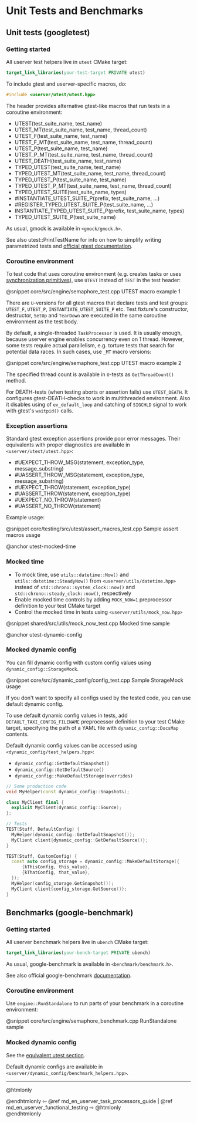 # Unit Tests and Benchmarks

## Unit tests (googletest)

### Getting started

All userver test helpers live in `utest` CMake target:

```cmake
target_link_libraries(your-test-target PRIVATE utest)
```

To include gtest and userver-specific macros, do:

```cpp
#include <userver/utest/utest.hpp>
```

The header provides alternative gtest-like macros that run tests in a coroutine environment:

*  UTEST(test_suite_name, test_name)
*  UTEST_MT(test_suite_name, test_name, thread_count)
*  UTEST_F(test_suite_name, test_name)
*  UTEST_F_MT(test_suite_name, test_name, thread_count)
*  UTEST_P(test_suite_name, test_name)
*  UTEST_P_MT(test_suite_name, test_name, thread_count)
*  UTEST_DEATH(test_suite_name, test_name)
*  TYPED_UTEST(test_suite_name, test_name)
*  TYPED_UTEST_MT(test_suite_name, test_name, thread_count)
*  TYPED_UTEST_P(test_suite_name, test_name)
*  TYPED_UTEST_P_MT(test_suite_name, test_name, thread_count)
*  TYPED_UTEST_SUITE(test_suite_name, types)
*  #INSTANTIATE_UTEST_SUITE_P(prefix, test_suite_name, ...)
*  #REGISTER_TYPED_UTEST_SUITE_P(test_suite_name, ...)
*  INSTANTIATE_TYPED_UTEST_SUITE_P(prefix, test_suite_name, types)
*  TYPED_UTEST_SUITE_P(test_suite_name)

As usual, gmock is available in `<gmock/gmock.h>`.

See also utest::PrintTestName for info on how to simplify writing parametrized tests and [official gtest documentation](https://google.github.io/googletest/).

### Coroutine environment

To test code that uses coroutine environment (e.g. creates tasks or uses [synchronization primitives](/en/userver/synchronization.md)), use `UTEST` instead of `TEST` in the test header:

@snippet core/src/engine/semaphore_test.cpp  UTEST macro example 1

There are `U`-versions for all gtest macros that declare tests and test groups: `UTEST_F`, `UTEST_P`, `INSTANTIATE_UTEST_SUITE_P` etc. Test fixture's constructor, destructor, `SetUp` and `TearDown` are executed in the same coroutine environment as the test body.

By default, a single-threaded `TaskProcessor` is used. It is usually enough, because userver engine enables concurrency even on 1 thread. However, some tests require actual parallelism, e.g. torture tests that search for potential data races. In such cases, use `_MT` macro versions:

@snippet core/src/engine/semaphore_test.cpp  UTEST macro example 2

The specified thread count is available in `U`-tests as `GetThreadCount()` method.

For DEATH-tests (when testing aborts or assertion fails) use `UTEST_DEATH`. It configures gtest-DEATH-checks to work in multithreaded environment. Also it disables using of `ev_default_loop` and catching of `SIGCHLD` signal to work with gtest's `waitpid()` calls.

### Exception assertions

Standard gtest exception assertions provide poor error messages. Their equivalents with proper diagnostics are available in `<userver/utest/utest.hpp>`:

* #UEXPECT_THROW_MSG(statement, exception_type, message_substring)
* #UASSERT_THROW_MSG(statement, exception_type, message_substring)
* #UEXPECT_THROW(statement, exception_type)
* #UASSERT_THROW(statement, exception_type)
* #UEXPECT_NO_THROW(statement)
* #UASSERT_NO_THROW(statement)

Example usage:

@snippet core/testing/src/utest/assert_macros_test.cpp  Sample assert macros usage

@anchor utest-mocked-time
### Mocked time

- To mock time, use `utils::datetime::Now()` and `utils::datetime::SteadyNow()` from `<userver/utils/datetime.hpp>` instead of `std::chrono::system_clock::now()` and `std::chrono::steady_clock::now()`, respectively 
- Enable mocked time controls by adding `MOCK_NOW=1` preprocessor definition to your test CMake target
- Control the mocked time in tests using `<userver/utils/mock_now.hpp>`

@snippet shared/src/utils/mock_now_test.cpp  Mocked time sample

@anchor utest-dynamic-config
### Mocked dynamic config

You can fill dynamic config with custom config values
using `dynamic_config::StorageMock`.

@snippet core/src/dynamic_config/config_test.cpp Sample StorageMock usage

If you don't want to specify all configs used by the tested code, you can use default dynamic config.

To use default dynamic config values in tests, add
`DEFAULT_TAXI_CONFIG_FILENAME` preprocessor definition to your test CMake target, specifying the path of a YAML file
with `dynamic_config::DocsMap` contents.

Default dynamic config values can be accessed using `<dynamic_config/test_helpers.hpp>`:

- `dynamic_config::GetDefaultSnapshot()`
- `dynamic_config::GetDefaultSource()`
- `dynamic_config::MakeDefaultStorage(overrides)`

```cpp
// Some production code
void MyHelper(const dynamic_config::Snapshot&);

class MyClient final {
  explicit MyClient(dynamic_config::Source);
};

// Tests
TEST(Stuff, DefaultConfig) {
  MyHelper(dynamic_config::GetDefaultSnapshot());
  MyClient client{dynamic_config::GetDefaultSource()};
}

TEST(Stuff, CustomConfig) {
  const auto config_storage = dynamic_config::MakeDefaultStorage({
      {kThisConfig, this_value},
      {kThatConfig, that_value},
  });
  MyHelper(config_storage.GetSnapshot());
  MyClient client{config_storage.GetSource()};
}
```

## Benchmarks (google-benchmark)

### Getting started

All userver benchmark helpers live in `ubench` CMake target:

```cmake
target_link_libraries(your-bench-target PRIVATE ubench)
```

As usual, google-benchmark is available in `<benchmark/benchmark.h>`.

See also official google-benchmark [documentation](https://github.com/google/benchmark/blob/main/README.md).

### Coroutine environment

Use `engine::RunStandalone` to run parts of your benchmark in a coroutine environment:

@snippet core/src/engine/semaphore_benchmark.cpp  RunStandalone sample

### Mocked dynamic config

See the [equivalent utest section](#utest-dynamic-config).

Default dynamic configs are available
in `<userver/dynamic_config/benchmark_helpers.hpp>`.


----------

@htmlonly <div class="bottom-nav"> @endhtmlonly
⇦ @ref md_en_userver_task_processors_guide | @ref md_en_userver_functional_testing ⇨
@htmlonly </div> @endhtmlonly
